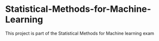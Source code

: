 # Statistical-Methods-for-Machine-Learning
This project is part of the Statistical Methods for Machine learning exam
